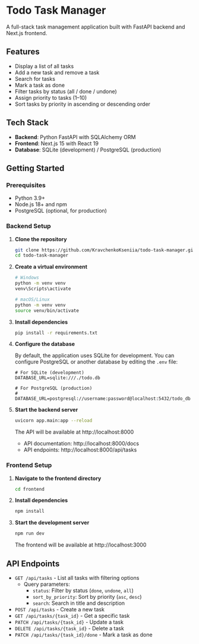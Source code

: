 # Todo Task Manager

A full-stack task management application built with FastAPI backend and Next.js frontend.

## Features

- Display a list of all tasks
- Add a new task and remove a task
- Search for tasks
- Mark a task as done
- Filter tasks by status (all / done / undone)
- Assign priority to tasks (1–10)
- Sort tasks by priority in ascending or descending order

## Tech Stack

- **Backend**: Python FastAPI with SQLAlchemy ORM
- **Frontend**: Next.js 15 with React 19
- **Database**: SQLite (development) / PostgreSQL (production)

## Getting Started

### Prerequisites

- Python 3.9+ 
- Node.js 18+ and npm
- PostgreSQL (optional, for production)

### Backend Setup

1. **Clone the repository**

   ```bash
   git clone https://github.com/KravchenkoKseniia/todo-task-manager.git
   cd todo-task-manager
   ```

2. **Create a virtual environment**

   ```bash
   # Windows
   python -m venv venv
   venv\Scripts\activate

   # macOS/Linux
   python -m venv venv
   source venv/bin/activate
   ```

3. **Install dependencies**

   ```bash
   pip install -r requirements.txt
   ```

4. **Configure the database**

   By default, the application uses SQLite for development. You can configure PostgreSQL or another database by editing the `.env` file:

   ```
   # For SQLite (development)
   DATABASE_URL=sqlite:///./todo.db

   # For PostgreSQL (production)
   # DATABASE_URL=postgresql://username:password@localhost:5432/todo_db
   ```

5. **Start the backend server**

   ```bash
   uvicorn app.main:app --reload
   ```

   The API will be available at http://localhost:8000

   - API documentation: http://localhost:8000/docs
   - API endpoints: http://localhost:8000/api/tasks

### Frontend Setup

1. **Navigate to the frontend directory**

   ```bash
   cd frontend
   ```

2. **Install dependencies**

   ```bash
   npm install
   ```

3. **Start the development server**

   ```bash
   npm run dev
   ```

   The frontend will be available at http://localhost:3000

## API Endpoints

- `GET /api/tasks` - List all tasks with filtering options
  - Query parameters:
    - `status`: Filter by status (`done`, `undone`, `all`)
    - `sort_by_priority`: Sort by priority (`asc`, `desc`)
    - `search`: Search in title and description
- `POST /api/tasks` - Create a new task
- `GET /api/tasks/{task_id}` - Get a specific task
- `PATCH /api/tasks/{task_id}` - Update a task
- `DELETE /api/tasks/{task_id}` - Delete a task
- `PATCH /api/tasks/{task_id}/done` - Mark a task as done




